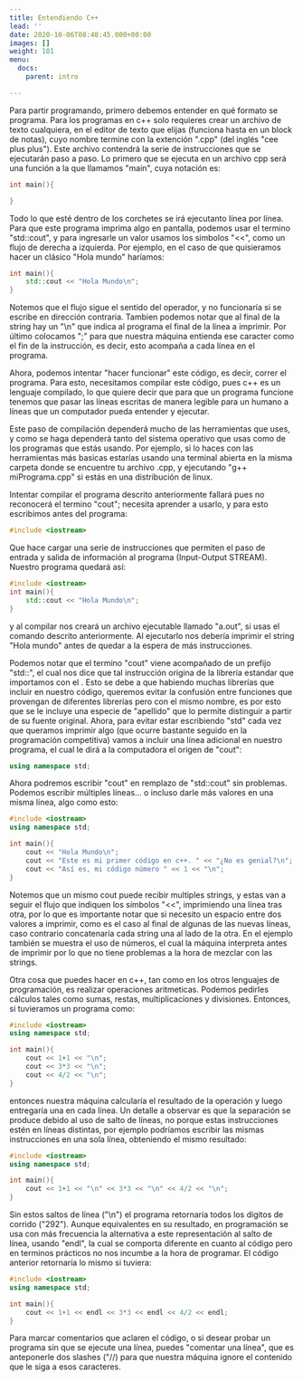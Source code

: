 ```yaml
---
title: Entendiendo C++
lead: ''
date: 2020-10-06T08:48:45.000+00:00
images: []
weight: 101
menu:
  docs:
    parent: intro

---
```

Para partir programando, primero debemos entender en qué formato se programa. Para los programas en c++ solo requieres crear un archivo de texto cualquiera, en el editor de texto que elijas (funciona hasta en un block de notas), cuyo nombre termine con la extención ".cpp" (del inglés "cee plus plus"). Este archivo contendrá la serie de instrucciones que se ejecutarán paso a paso.
Lo primero que se ejecuta en un archivo cpp será una función a la que llamamos "main", cuya notación es:

```c++
int main(){

}
```

Todo lo que esté dentro de los corchetes se irá ejecutanto línea por línea. Para que este programa imprima algo en pantalla, podemos usar el termino "std::cout", y para ingresarle un valor usamos los simbolos "<<", como un flujo de derecha a izquierda. Por ejemplo, en el caso de que quisieramos hacer un clásico "Hola mundo" haríamos:

```c++
int main(){
	std::cout << "Hola Mundo\n";
}
```

Notemos que el flujo sigue el sentido del operador, y no funcionaría si se escribe en dirección contraria. Tambien podemos notar que al final de la string hay un "\n" que indica al programa el final de la línea a imprimir. Por último colocamos ";" para que nuestra máquina entienda ese caracter como el fin de la instrucción, es decir, esto acompaña a cada línea en el programa.

Ahora, podemos intentar "hacer funcionar" este código, es decir, correr el programa. Para esto, necesitamos compilar este código, pues c++ es un lenguaje compilado, lo que quiere decir que para que un programa funcione tenemos que pasar las líneas escritas de manera legible para un humano a líneas que un computador pueda entender y ejecutar.

Este paso de compilación dependerá mucho de las herramientas que uses, y como se haga dependerá tanto del sistema operativo que usas como de los programas que estás usando. Por ejemplo, si lo haces con las herramientas más basicas estarías usando una terminal abierta en la misma carpeta donde se encuentre tu archivo .cpp, y ejecutando "g++ miPrograma.cpp" si estás en una distribución de linux.

Intentar compilar el programa descrito anteriormente fallará pues no reconocerá el termino "cout"; necesita aprender a usarlo, y para esto escribimos antes del programa:
```c++
#include <iostream>
```
Que hace cargar una serie de instrucciones que permiten el paso de entrada y salida de información al programa (Input-Output STREAM). Nuestro programa quedará así:

```c++
#include <iostream>
int main(){
	std::cout << "Hola Mundo\n";
}
```

y al compilar nos creará un archivo ejecutable llamado "a.out", si usas el comando descrito anteriormente. Al ejecutarlo nos debería imprimir el string "Hola mundo" antes de quedar a la espera de más instrucciones.

Podemos notar que el termino "cout" viene acompañado de un prefijo "std::", el cual nos dice que tal instrucción origina de la librería estandar que importamos con el <iostream>. Esto se debe a que habiendo muchas librerías que incluir en nuestro código, queremos evitar la confusión entre funciones que provengan de diferentes librerías pero con el mismo nombre, es por esto que se le incluye una especie de "apellido" que lo permite distinguir a partir de su fuente original. Ahora, para evitar estar escribiendo "std" cada vez que queramos imprimir algo (que ocurre bastante seguido en la programación competitiva) vamos a incluir una línea adicional en nuestro programa, el cual le dirá a la computadora el origen de "cout":

```c++
using namespace std;
```

Ahora podremos escribir "cout" en remplazo de "std::cout" sin problemas. Podemos escribir múltiples líneas... o incluso darle más valores en una misma línea, algo como esto:
```c++
#include <iostream>
using namespace std;

int main(){
	cout << "Hola Mundo\n";
	cout << "Este es mi primer código en c++. " << "¿No es genial?\n";
	cout << "Así es, mi código número " << 1 << "\n";
}
```
Notemos que un mismo cout puede recibir multiples strings, y estas van a seguir el flujo que indiquen los símbolos "<<", imprimiendo una línea tras otra, por lo que es importante notar que si necesito un espacio entre dos valores a imprimir, como es el caso al final de algunas de las nuevas líneas, caso contrario concatenaría cada string una al lado de la otra. En el ejemplo también se muestra el uso de números, el cual la máquina interpreta antes de imprimir por lo que no tiene problemas a la hora de mezclar con las strings.

Otra cosa que puedes hacer en c++, tan como en los otros lenguajes de programación, es realizar operaciones aritmeticas. Podemos pedirles cálculos tales como sumas, restas, multiplicaciones y divisiones. Entonces, si tuvieramos un programa como:
```c++
#include <iostream>
using namespace std;

int main(){
	cout << 1+1 << "\n";
	cout << 3*3 << "\n";
	cout << 4/2 << "\n";
}
```
entonces nuestra máquina calcularía el resultado de la operación y luego entregaría una en cada línea. Un detalle a observar es que la separación se produce debido al uso de salto de líneas, no porque estas instrucciones estén en líneas distintas, por ejemplo podríamos escribir las mismas instrucciones en una sola línea, obteniendo el mismo resultado:
```c++
#include <iostream>
using namespace std;

int main(){
	cout << 1+1 << "\n" << 3*3 << "\n" << 4/2 << "\n";
}
```
Sin estos saltos de línea ("\n") el programa retornaría todos los dígitos de corrido ("292"). Aunque equivalentes en su resultado, en programación se usa con más frecuencia la alternativa a este representación al salto de línea, usando "endl", la cual se comporta diferente en cuanto al código pero en terminos prácticos no nos incumbe a la hora de programar. El código anterior retornaría lo mismo si tuviera:

```c++
#include <iostream>
using namespace std;

int main(){
	cout << 1+1 << endl << 3*3 << endl << 4/2 << endl;
}
```

Para marcar comentarios que aclaren el código, o si desear probar un programa sin que se ejecute una línea, puedes "comentar una línea", que es anteponerle dos slashes ("//) para que nuestra máquina ignore el contenido que le siga a esos caracteres.
